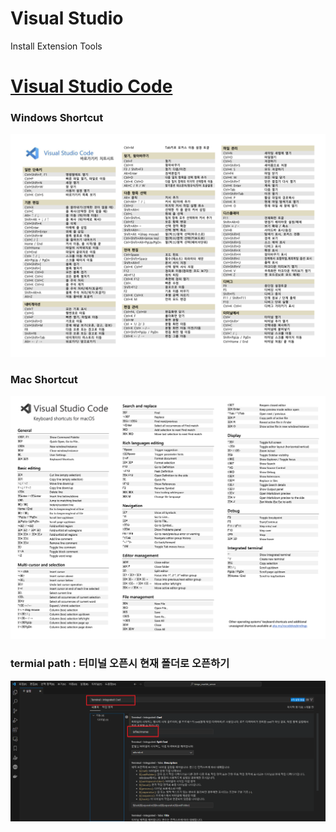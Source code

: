 # Visual Studio
Install Extension Tools


# [Visual Studio Code](./VisualStudioCode/README.md)   
### Windows Shortcut
![](./VisualStudioCode/vsc_window_shortcut.png)   

### Mac Shortcut
![](./VisualStudioCode/vsc_mac_shortcut.png)   

### termial path : 터미널 오픈시 현재 폴더로 오픈하기
![터미널 오픈시 현재 폴더로 오픈하기](./VisualStudioCode/Tip/vscode_termail_open_path.png)   
